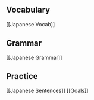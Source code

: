 ## Vocabulary
[[Japanese Vocab]]

## Grammar
[[Japanese Grammar]]

## Practice
[[Japanese Sentences]]
[[Goals]]